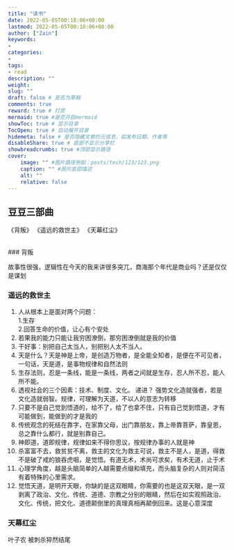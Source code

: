 ```yaml
---
title: "读书"
date: 2022-05-05T00:18:06+08:00
lastmod: 2022-05-05T00:18:06+08:00
author: ["Zain"]
keywords: 
- 
categories: 
- 
tags: 
- read
description: ""
weight:
slug: ""
draft: false # 是否为草稿
comments: true
reward: true # 打赏
mermaid: true #是否开启mermaid
showToc: true # 显示目录
TocOpen: true # 自动展开目录
hidemeta: false # 是否隐藏文章的元信息，如发布日期、作者等
disableShare: true # 底部不显示分享栏
showbreadcrumbs: true #顶部显示路径
cover:
    image: "" #图片路径例如：posts/tech/123/123.png
    caption: "" #图片底部描述
    alt: ""
    relative: false
---
```




## 豆豆三部曲
《背叛》 《遥远的救世主》 《天幕红尘》

<br>
### 背叛

故事性很强，逻辑性在今天的我来讲很多突兀，商海那个年代是商业吗？还是仅仅是谋划
<br>

### 遥远的救世主
1. 人从根本上是面对两个问题：        \
1.生存                           \
2.回答生命的价值，让心有个安处
2. 若果我的能力只能让我穷困潦倒，那穷困潦倒就是我的价值
3. 干好事：别把自己太当人，别把别人太不当人。
4. 天是什么？天是神是上帝，是创造万物者，是全能全知者，是便在不可见者，一句话，天是道，是事物规律和自然法则
5. 生存法则，忍是一条线，能是一条线，两者之间就是生存，忍人所不忍，能人所不能。
6. 透视社会的三个因素：技术、制度、文化。 递进？
强势文化造就强者，若是文化造就弱智。规律，可理解为天道，不以人的意志为转移
7. 只要不是自己觉到悟道的，给不了，给了也拿不住，只有自己觉到悟道，才有可能做到，能做到的才是我的
8. 传统观念的死结在靠字，在家靠父母，出门靠朋友，靠上帝靠菩萨，靠皇恩，总之靠什么都行，就是别靠自己。
9. 神即道，道即规律，规律如来不得你思议，按规律办事的人就是神
10. 杀富富不去，救贫贫不离，救主的文化为救主可说，救主不是人，是道，得救不是破了戒的狼吞虎咽，是觉悟。有道无术，术尚可求矣，有术无道，止于术
11. 心理学角度，越是头脑简单的人越需要点缀和填充，而头脑复杂的人则对简洁有着特殊的心里需求。
12. 觉悟天道，是明开天眼，你缺的是这双眼睛，你需要的也是这双天眼，是一双剥离了政治、文化、传统、道德、宗教之分别的眼睛，然后在如实观照政治、文化、传统，把文化、道德颠倒里的真理真相再颠倒回来。这是心意深度



### 天幕红尘

叶子农 被刺杀猝然结尾


# 

